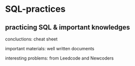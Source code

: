 # SQL-practices
## practicing SQL & important knowledges
concluctions: cheat sheet

important materials: well written documents 

interesting problems: from Leedcode and Newcoders
